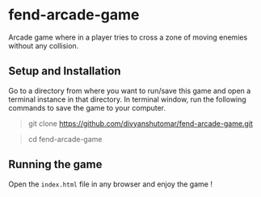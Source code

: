 # fend-arcade-game

Arcade game where in a player tries to cross a zone of moving enemies without any collision.

## Setup and Installation
Go to a directory from where you want to run/save this game and open a terminal instance in that directory.
In terminal window, run the following commands to save the game to your computer.

> git clone https://github.com/divyanshutomar/fend-arcade-game.git

> cd fend-arcade-game


## Running the game
Open the `index.html` file in any browser and enjoy the game !
